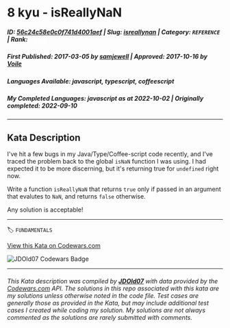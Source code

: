 # 8 kyu - isReallyNaN

##### **ID**: [56c24c58e0c0f741d4001aef](https://www.codewars.com/kata/56c24c58e0c0f741d4001aef) | **Slug**: [isreallynan](https://www.codewars.com/kata/56c24c58e0c0f741d4001aef) | **Category**: `REFERENCE` | **Rank**: <span style="color:white">8 kyu</span>

##### **First Published**: 2017-03-05 ***by*** [samjewell](https://www.codewars.com/users/samjewell) | **Approved**: 2017-10-16 ***by*** [Voile](https://www.codewars.com/users/Voile)

##### **Languages Available**: javascript, typescript, coffeescript

##### **My Completed Languages**: javascript ***as at*** 2022-10-02 | **Originally completed**: 2022-09-10

---

## Kata Description


I've hit a few bugs in my Java/Type/Coffee-script  code recently, and I've traced the problem back to the global `isNaN` function I was using. I had expected it to be more discerning, but it's returning true for `undefined` right now.



Write a function `isReallyNaN` that returns `true` only if passed in an argument that evalutes to `NaN`, and returns `false` otherwise.



Any solution is acceptable!

---


🏷 `FUNDAMENTALS`


[View this Kata on Codewars.com](https://www.codewars.com/kata/56c24c58e0c0f741d4001aef)

![](https://www.codewars.com/users/jdold07/badges/large "JDOld07 Codewars Badge")

---

###### *This Kata description was compiled by [**JDOld07**](https://tpstech.dev) with data provided by the [Codewars.com](https://www.codewars.com) API.  The solutions in this repo associated with this kata are my solutions unless otherwise noted in the code file.  Test cases are generally those as provided in the Kata, but may include additional test cases I created while coding my solution.  My solutions are not always commented as the solutions are rarely submitted with comments.*
